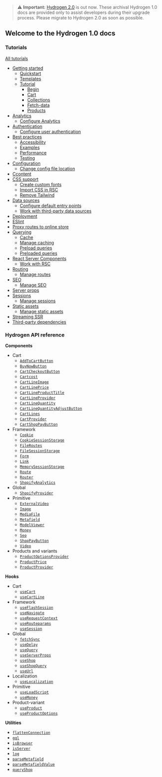 > ⚠️ **Important:** [Hydrogen 2.0](https://hydrogen.shopify.dev) is out now. These archival Hydrogen 1.0 docs are provided only to assist developers during their upgrade process. Please migrate to Hydrogen 2.0 as soon as possible.

## Welcome to the Hydrogen 1.0 docs

### Tutorials

[All tutorials](tutorials/index.md)
- [Getting started](tutorials/getting-started/index.md)
  - [Quickstart](tutorials/getting-started/quickstart.md)
  - [Templates](tutorials/getting-started/templates.md)
  - [Tutorial](tutorials/getting-started/tutorial/index.md)
     - [Begin](tutorials/getting-started/tutorial/begin.md)
     - [Cart](tutorials/getting-started/tutorial/cart.md)
     - [Collections](tutorials/getting-started/tutorial/collections.md)
     - [Fetch-data](tutorials/getting-started/tutorial/fetch-data.md)
     - [Products](tutorials/getting-started/tutorial/products.md)
- [Analytics](tutorials/analytics/index.md)
  - [Configure Analytics](tutorials/analytics/configure-analytics.md)
- [Authentication](tutorials/authentication/index.md)
  - [Configure user authentication](tutorials/authentication/configure-user-authentication.md)
- [Best practices](tutorials/best-practices/index.md)
  - [Accessibility](tutorials/best-practices/accessibility.md)
  - [Examples](tutorials/best-practices/examples.md)
  - [Performance](tutorials/best-practices/performance.md)
  - [Testing](tutorials/best-practices/testing.md)
- [Configuration](tutorials/configuration/index.md)
  - [Change config file location](tutorials/configuration/change-config-file-location.md)
- [Ccontent](tutorials/content.md)
- [CSS support](tutorials/css-support/index.md)
  - [Create custom fonts](tutorials/css-support/create-custom-fonts.md)
  - [Import CSS in RSC](tutorials/css-support/import-css-in-rsc.md)
  - [Remove Tailwind](tutorials/css-support/remove-tailwind.md)
- [Data sources](tutorials/data-sources/index.md)
  - [Configure default entry points](tutorials/data-sources/configure-default-entry-points.md)
  - [Work with third-party data sources](tutorials/data-sources/work-with-3p-data-sources.md)
- [Deployment](tutorials/deployment.md)
- [ESlint](tutorials/eslint.md)
- [Proxy routes to online store](tutorials/proxy-routes-to-online-store.md)
- [Querying](tutorials/querying/index.md)
  - [Cache](tutorials/querying/cache.md)
  - [Manage caching](tutorials/querying/manage-caching.md)
  - [Preload queries](tutorials/querying/preload-queries.md)
  - [Preloaded queries](tutorials/querying/preloaded-queries.md)
- [React Server Components](tutorials/react-server-components/index.md)
  - [Work with RSC](tutorials/react-server-components/work-with-rsc.md)
- [Routing](tutorials/routing/index.md)
  - [Manage routes](tutorials/routing/manage-routes.md)
- [SEO](tutorials/seo/index.md)
  - [Manage SEO](tutorials/seo/manage-seo.md)
- [Server props](tutorials/server-props.md)
- [Sessions](tutorials/sessions/index.md)
  - [Manage sessions](tutorials/sessions/manage-sessions.md)
- [Static assets](tutorials/static-assets/index.md)
  - [Manage static assets](tutorials/static-assets/manage-static-assets.md)
- [Streaming SSR](tutorials/streaming-ssr.md)
- [Third-party dependencies](tutorials/third-party-dependencies.md)

### Hydrogen API reference

**Components**
- Cart
  - [`AddToCartButton`](/docs/components/cart/addtocartbutton.md)
  - [`BuyNowButton`](/docs/components/cart/buynowbutton.md)
  - [`CartCheckoutButton`](/docs/components/cart/cartcheckoutbutton.md)
  - [`Cartcost`](/docs/components/cart/cartcost.md)
  - [`CartLineImage`](/docs/components/cart/cartlineimage.md)
  - [`CartLinePrice`](/docs/components/cart/cartlineprice.md)
  - [`CartLineProductTitle`](/docs/components/cart/cartlineproducttitle.md)
  - [`CartLineProvider`](/docs/components/cart/cartlineprovider.md)
  - [`CartLineQuantity`](/docs/components/cart/cartlinequantity.md)
  - [`CartLineQuantityAdjustButton`](/docs/components/cart/cartlinequantityadjustbutton.md)
  - [`CartLines`](/docs/components/cart/cartlines.md)
  - [`CartProvider`](/docs/components/cart/cartprovider.md)
  - [`CartShopPayButton`](/docs/components/cart/cartshoppaybutton.md)
- Framework
  - [`Cookie`](/docs/components/framework/cookie.md)
  - [`CookieSessionStorage`](/docs/components/framework/cookiesessionstorage.md)
  - [`FileRoutes`](/docs/components/framework/fileroutes.md)
  - [`FileSessionStorage`](/docs/components/framework/filesessionstorage.md)
  - [`Form`](/docs/components/framework/form.md)
  - [`Link`](/docs/components/framework/link.md)
  - [`MemorySessionStorage`](/docs/components/framework/memorysessionstorage.md)
  - [`Route`](/docs/components/framework/route.md)
  - [`Router`](/docs/components/framework/router.md)
  - [`ShopifyAnalytics`](/docs/components/framework/shopifyanalytics.md)
- Global
  - [`ShopifyProvider`](/docs/components/global/shopifyprovider.md)
- Primitive
  - [`ExternalVideo`](/docs/components/primitive/externalvideo.md)
  - [`Image`](/docs/components/primitive/image.md)
  - [`MediaFile`](/docs/components/primitive/mediafile.md)
  - [`Metafield`](/docs/components/primitive/metafield.md)
  - [`ModelViewer`](/docs/components/primitive/modelviewer.md)
  - [`Money`](/docs/components/primitive/money.md)
  - [`Seo`](/docs/components/primitive/seo.md)
  - [`ShopPayButton`](/docs/components/primitive/shoppaybutton.md)
  - [`Video`](/docs/components/primitive/video.md)
- Products and variants
  - [`ProductOptionsProvider`](/docs/components/product-variant/productoptionsprovider.md)
  - [`ProductPrice`](/docs/components/product-variant/productprice.md)
  - [`ProductProvider`](/docs/components/product-variant/productprovider.md)

**Hooks**
- Cart
  - [`useCart`](/docs/hooks/cart/usecart.md)
  - [`useCartLine`](/docs/hooks/cart/usecartline.md)
- Framework
  - [`useFlashSession`](/docs/hooks/framework/useflashsession.md)
  - [`useNavigate`](/docs/hooks/framework/usenavigate.md)
  - [`useRequestContext`](/docs/hooks/framework/userequestcontext.md)
  - [`useRouteparams`](/docs/hooks/framework/userouteparams.md)
  - [`useSession`](/docs/hooks/framework/usesession.md)
- Global
  - [`fetchSync`](/docs/hooks/global/fetchsync.md)
  - [`useDelay`](/docs/hooks/global/usedelay.md)
  - [`useQuery`](/docs/hooks/global/usequery.md)
  - [`useServerProps`](/docs/hooks/global/useserverprops.md)
  - [`useShop`](/docs/hooks/global/useshop.md)
  - [`useShopQuery`](/docs/hooks/global/useshopquery.md)
  - [`useUrl`](/docs/hooks/global/useurl.md)
- Localization
  - [`useLocalization`](/docs/hooks/localization/uselocalization.md)
- Primitive
  - [`useLoadScript`](/docs/hooks/primitive/useloadscript.md)
  - [`useMoney`](/docs/hooks/primitive/usemoney.md)
- Product-variant
  - [`useProduct`](/docs/hooks/product-variant/useproduct.md)
  - [`useProductOptions`](/docs/hooks/product-variant/useproductoptions.md)

**Utilities**
- [`flattenConnection`](/docs/utilities/flattenconnection.md)
- [`gql`](/docs/utilities/gql.md)
- [`isBrowser`](/docs/utilities/isbrowser.md)
- [`isServer`](/docs/utilities/isserver.md)
- [`log`](/docs/utilities/log.md)
- [`parseMetafield`](/docs/utilities/parsemetafield.md)
- [`parseMetafieldValue`](/docs/utilities/parsemetafieldvalue.md)
- [`queryShop`](/docs/utilities/queryshop.md)
